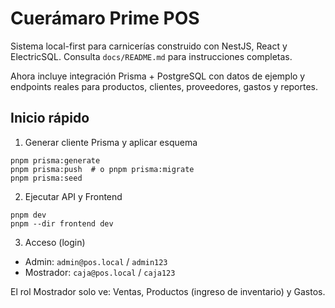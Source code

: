 # Cuerámaro Prime POS

Sistema local-first para carnicerías construido con NestJS, React y ElectricSQL. Consulta `docs/README.md` para instrucciones completas.

Ahora incluye integración Prisma + PostgreSQL con datos de ejemplo y endpoints reales para productos, clientes, proveedores, gastos y reportes.

## Inicio rápido

1. Generar cliente Prisma y aplicar esquema

```
pnpm prisma:generate
pnpm prisma:push  # o pnpm prisma:migrate
pnpm prisma:seed
```

2. Ejecutar API y Frontend

```
pnpm dev
pnpm --dir frontend dev
```

3. Acceso (login)

- Admin: `admin@pos.local` / `admin123`
- Mostrador: `caja@pos.local` / `caja123`

El rol Mostrador solo ve: Ventas, Productos (ingreso de inventario) y Gastos.
